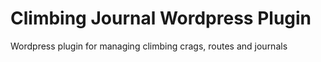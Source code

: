 # Climbing Journal Wordpress Plugin
Wordpress plugin for managing climbing crags, routes and journals